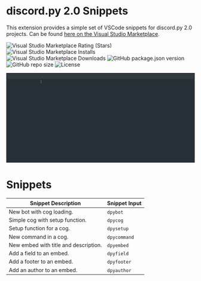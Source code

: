 # discord.py 2.0 Snippets

This extension provides a simple set of VSCode snippets for discord.py 2.0 projects. Can be found [here on the Visual Studio Marketplace](https://marketplace.visualstudio.com/items?itemName=JohnnyJTH.discordpy-snippets).

![Visual Studio Marketplace Rating (Stars)](https://img.shields.io/visual-studio-marketplace/stars/JohnnyJTH.discordpy-snippets)
![Visual Studio Marketplace Installs](https://img.shields.io/visual-studio-marketplace/i/JohnnyJTH.discordpy-snippets)
![Visual Studio Marketplace Downloads](https://img.shields.io/visual-studio-marketplace/d/JohnnyJTH.discordpy-snippets)
![GitHub package.json version](https://img.shields.io/github/package-json/v/JohnnyJTH/Discord.py-snippets)
![GitHub repo size](https://img.shields.io/github/repo-size/JohnnyJTH/Discord.py-snippets)
![License](https://img.shields.io/github/license/JohnnyJTH/Discord.py-snippets)

![Extension Showcase](img/showcase.gif)

# Snippets
| **Snippet Description**               | **Snippet Input** |
|---------------------------------------|-------------------|
| New bot with cog loading.             | `dpybot`          |
| Simple cog with setup function.       | `dpycog`          |
| Setup function for a cog.             | `dpysetup`        |
| New command in a cog.                 | `dpycommand`      |
| New embed with title and description. | `dpyembed`        |
| Add a field to an embed.              | `dpyfield`        |
| Add a footer to an embed.             | `dpyfooter`       |
| Add an author to an embed.            | `dpyauthor`       |